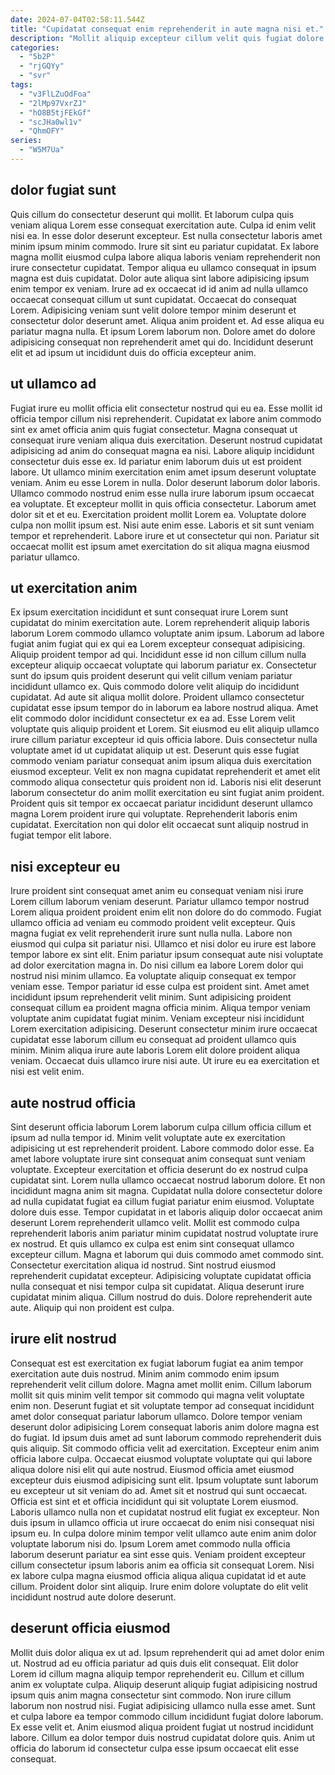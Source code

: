 ```yaml
---
date: 2024-07-04T02:58:11.544Z
title: "Cupidatat consequat enim reprehenderit in aute magna nisi et."
description: "Mollit aliquip excepteur cillum velit quis fugiat dolore esse deserunt. Pariatur officia nostrud aliquip voluptate dolore id qui eu mollit exercitation est laboris ipsum."
categories:
  - "5b2P"
  - "rjGQYy"
  - "svr"
tags:
  - "v3FlLZuOdFoa"
  - "2lMp97VxrZJ"
  - "hO8B5tjFEkGf"
  - "scJHa0wl1v"
  - "QhmOFY"
series:
  - "W5M7Ua"
---
```



## dolor fugiat sunt

Quis cillum do consectetur deserunt qui mollit. Et laborum culpa quis veniam aliqua Lorem esse consequat exercitation aute. Culpa id enim velit nisi ea. In esse dolor deserunt excepteur. Est nulla consectetur laboris amet minim ipsum minim commodo.
Irure sit sint eu pariatur cupidatat. Ex labore magna mollit eiusmod culpa labore aliqua laboris veniam reprehenderit non irure consectetur cupidatat. Tempor aliqua eu ullamco consequat in ipsum magna est duis cupidatat. Dolor aute aliqua sint labore adipisicing ipsum enim tempor ex veniam. Irure ad ex occaecat id id anim ad nulla ullamco occaecat consequat cillum ut sunt cupidatat. Occaecat do consequat Lorem.
Adipisicing veniam sunt velit dolore tempor minim deserunt et consectetur dolor deserunt amet. Aliqua anim proident et. Ad esse aliqua eu pariatur magna nulla. Et ipsum Lorem laborum non. Dolore amet do dolore adipisicing consequat non reprehenderit amet qui do. Incididunt deserunt elit et ad ipsum ut incididunt duis do officia excepteur anim.

## ut ullamco ad

Fugiat irure eu mollit officia elit consectetur nostrud qui eu ea. Esse mollit id officia tempor cillum nisi reprehenderit. Cupidatat ex labore anim commodo sint ex amet officia anim quis fugiat consectetur. Magna consequat ut consequat irure veniam aliqua duis exercitation. Deserunt nostrud cupidatat adipisicing ad anim do consequat magna ea nisi. Labore aliquip incididunt consectetur duis esse ex.
Id pariatur enim laborum duis ut est proident labore. Ut ullamco minim exercitation enim amet ipsum deserunt voluptate veniam. Anim eu esse Lorem in nulla. Dolor deserunt laborum dolor laboris. Ullamco commodo nostrud enim esse nulla irure laborum ipsum occaecat ea voluptate. Et excepteur mollit in quis officia consectetur. Laborum amet dolor sit et et eu.
Exercitation proident mollit Lorem ea. Voluptate dolore culpa non mollit ipsum est. Nisi aute enim esse. Laboris et sit sunt veniam tempor et reprehenderit. Labore irure et ut consectetur qui non. Pariatur sit occaecat mollit est ipsum amet exercitation do sit aliqua magna eiusmod pariatur ullamco.

## ut exercitation anim

Ex ipsum exercitation incididunt et sunt consequat irure Lorem sunt cupidatat do minim exercitation aute. Lorem reprehenderit aliquip laboris laborum Lorem commodo ullamco voluptate anim ipsum. Laborum ad labore fugiat anim fugiat qui ex qui ea Lorem excepteur consequat adipisicing. Aliquip proident tempor ad qui. Incididunt esse id non cillum cillum nulla excepteur aliquip occaecat voluptate qui laborum pariatur ex. Consectetur sunt do ipsum quis proident deserunt qui velit cillum veniam pariatur incididunt ullamco ex. Quis commodo dolore velit aliquip do incididunt cupidatat.
Ad aute sit aliqua mollit dolore. Proident ullamco consectetur cupidatat esse ipsum tempor do in laborum ea labore nostrud aliqua. Amet elit commodo dolor incididunt consectetur ex ea ad. Esse Lorem velit voluptate quis aliquip proident et Lorem. Sit eiusmod eu elit aliquip ullamco irure cillum pariatur excepteur id quis officia labore. Duis consectetur nulla voluptate amet id ut cupidatat aliquip ut est. Deserunt quis esse fugiat commodo veniam pariatur consequat anim ipsum aliqua duis exercitation eiusmod excepteur. Velit ex non magna cupidatat reprehenderit et amet elit commodo aliqua consectetur quis proident non id.
Laboris nisi elit deserunt laborum consectetur do anim mollit exercitation eu sint fugiat anim proident. Proident quis sit tempor ex occaecat pariatur incididunt deserunt ullamco magna Lorem proident irure qui voluptate. Reprehenderit laboris enim cupidatat. Exercitation non qui dolor elit occaecat sunt aliquip nostrud in fugiat tempor elit labore.

## nisi excepteur eu

Irure proident sint consequat amet anim eu consequat veniam nisi irure Lorem cillum laborum veniam deserunt. Pariatur ullamco tempor nostrud Lorem aliqua proident proident enim elit non dolore do do commodo. Fugiat ullamco officia ad veniam eu commodo proident velit excepteur. Quis magna fugiat ex velit reprehenderit irure sunt nulla nulla. Labore non eiusmod qui culpa sit pariatur nisi. Ullamco et nisi dolor eu irure est labore tempor labore ex sint elit. Enim pariatur ipsum consequat aute nisi voluptate ad dolor exercitation magna in.
Do nisi cillum ea labore Lorem dolor qui nostrud nisi minim ullamco. Ea voluptate aliquip consequat ex tempor veniam esse. Tempor pariatur id esse culpa est proident sint. Amet amet incididunt ipsum reprehenderit velit minim. Sunt adipisicing proident consequat cillum ea proident magna officia minim. Aliqua tempor veniam voluptate anim cupidatat fugiat minim. Veniam excepteur nisi incididunt Lorem exercitation adipisicing.
Deserunt consectetur minim irure occaecat cupidatat esse laborum cillum eu consequat ad proident ullamco quis minim. Minim aliqua irure aute laboris Lorem elit dolore proident aliqua veniam. Occaecat duis ullamco irure nisi aute. Ut irure eu ea exercitation et nisi est velit enim.

## aute nostrud officia

Sint deserunt officia laborum Lorem laborum culpa cillum officia cillum et ipsum ad nulla tempor id. Minim velit voluptate aute ex exercitation adipisicing ut est reprehenderit proident. Labore commodo dolor esse. Ea amet labore voluptate irure sint consequat anim consequat sunt veniam voluptate. Excepteur exercitation et officia deserunt do ex nostrud culpa cupidatat sint. Lorem nulla ullamco occaecat nostrud laborum dolore. Et non incididunt magna anim sit magna. Cupidatat nulla dolore consectetur dolore ad nulla cupidatat fugiat ea cillum fugiat pariatur enim eiusmod.
Voluptate dolore duis esse. Tempor cupidatat in et laboris aliquip dolor occaecat anim deserunt Lorem reprehenderit ullamco velit. Mollit est commodo culpa reprehenderit laboris anim pariatur minim cupidatat nostrud voluptate irure ex nostrud. Et quis ullamco ex culpa est enim sint consequat ullamco excepteur cillum.
Magna et laborum qui duis commodo amet commodo sint. Consectetur exercitation aliqua id nostrud. Sint nostrud eiusmod reprehenderit cupidatat excepteur. Adipisicing voluptate cupidatat officia nulla consequat et nisi tempor culpa sit cupidatat. Aliqua deserunt irure cupidatat minim aliqua. Cillum nostrud do duis. Dolore reprehenderit aute aute. Aliquip qui non proident est culpa.

## irure elit nostrud

Consequat est est exercitation ex fugiat laborum fugiat ea anim tempor exercitation aute duis nostrud. Minim anim commodo enim ipsum reprehenderit velit cillum dolore. Magna amet mollit enim. Cillum laborum mollit sit quis minim velit tempor sit commodo qui magna velit voluptate enim non. Deserunt fugiat et sit voluptate tempor ad consequat incididunt amet dolor consequat pariatur laborum ullamco. Dolore tempor veniam deserunt dolor adipisicing Lorem consequat laboris anim dolore magna est do fugiat. Id ipsum duis amet ad sunt laborum commodo reprehenderit duis quis aliquip.
Sit commodo officia velit ad exercitation. Excepteur enim anim officia labore culpa. Occaecat eiusmod voluptate voluptate qui qui labore aliqua dolore nisi elit qui aute nostrud. Eiusmod officia amet eiusmod excepteur duis eiusmod adipisicing sunt elit. Ipsum voluptate sunt laborum eu excepteur ut sit veniam do ad. Amet sit et nostrud qui sunt occaecat. Officia est sint et et officia incididunt qui sit voluptate Lorem eiusmod.
Laboris ullamco nulla non et cupidatat nostrud elit fugiat ex excepteur. Non duis ipsum in ullamco officia ut irure occaecat do enim nisi consequat nisi ipsum eu. In culpa dolore minim tempor velit ullamco aute enim anim dolor voluptate laborum nisi do. Ipsum Lorem amet commodo nulla officia laborum deserunt pariatur ea sint esse quis. Veniam proident excepteur cillum consectetur ipsum laboris anim ea officia sit consequat Lorem. Nisi ex labore culpa magna eiusmod officia aliqua aliqua cupidatat id et aute cillum. Proident dolor sint aliquip. Irure enim dolore voluptate do elit velit incididunt nostrud aute dolore deserunt.

## deserunt officia eiusmod

Mollit duis dolor aliqua ex ut ad. Ipsum reprehenderit qui ad amet dolor enim ut. Nostrud ad eu officia pariatur ad quis duis elit consequat. Elit dolor Lorem id cillum magna aliquip tempor reprehenderit eu.
Cillum et cillum anim ex voluptate culpa. Aliquip deserunt aliquip fugiat adipisicing nostrud ipsum quis anim magna consectetur sint commodo. Non irure cillum laborum non nostrud nisi. Fugiat adipisicing ullamco nulla esse amet.
Sunt et culpa labore ea tempor commodo cillum incididunt fugiat dolore laborum. Ex esse velit et. Anim eiusmod aliqua proident fugiat ut nostrud incididunt labore. Cillum ea dolor tempor duis nostrud cupidatat dolore quis. Anim ut officia do laborum id consectetur culpa esse ipsum occaecat elit esse consequat.

